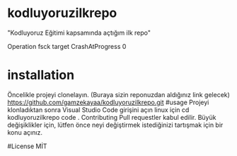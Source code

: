 # kodluyoruzilkrepo
"Kodluyoruz Eğitimi kapsamında açtığım ilk repo" 
<?xml version="1.0" encoding="UTF-8"?>
<!DOCTYPE plist PUBLIC "-//Apple//DTD PLIST 1.0//EN" "http://www.apple.com/DTDs/PropertyList-1.0.dtd">
<plist version="1.0">
<array>
	<dict>
		<key>Operation</key>
		<string>fsck target</string>
		<key>CrashAtProgress</key>
		<integer>0</integer>
	</dict>
</array>
</plist>


# installation
Öncelikle projeyi clonelayın. (Buraya sizin reponuzdan aldığınız link gelecek)
https://github.com/gamzekayaa/kodluyoruzilkrepo.git
#usage
Projeyi klonladıktan sonra Visual Studio Code girişini açın
linux için
cd kodluyoruzilkrepo
code .
Contributing
Pull requestler kabul edilir. Büyük değişiklikler için, lütfen önce neyi değiştirmek istediğinizi tartışmak için bir konu açınız.

#License
MİT

